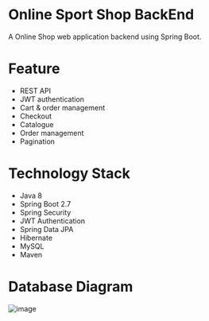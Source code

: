 # Online Sport Shop BackEnd
A Online Shop web application backend using Spring Boot.
# Feature
- REST API
- JWT authentication
- Cart & order management
- Checkout
- Catalogue
- Order management
- Pagination
# Technology Stack
- Java 8
- Spring Boot 2.7
- Spring Security
- JWT Authentication
- Spring Data JPA
- Hibernate
- MySQL
- Maven
# Database Diagram
![image](https://github.com/juny76/sport_shop/assets/87554832/a9f09716-30d2-4913-9386-82f645df6d5a)




